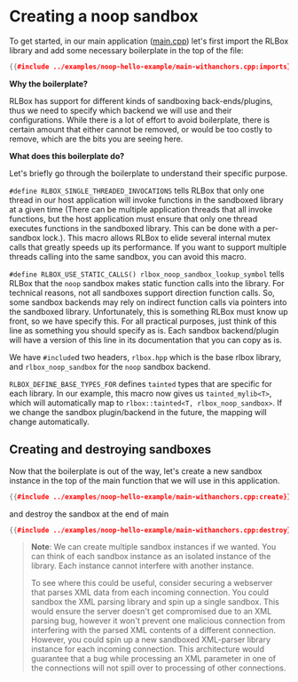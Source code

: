 # Creating a noop sandbox

To get started, in our main application
([main.cpp](examples/hello-example/main.cpp)) let's first import the RLBox
library and add some necessary boilerplate in the top of the file:

```cpp
{{#include ../examples/noop-hello-example/main-withanchors.cpp:imports}}
```

**Why the boilerplate?**

RLBox has support for different kinds of sandboxing back-ends/plugins, thus we
need to specify which backend we will use and their configurations. While there
is a lot of effort to avoid boilerplate, there is certain amount that either
cannot be removed, or would be too costly to remove, which are the bits you are
seeing here.

**What does this boilerplate do?**

Let's briefly go through the boilerplate to understand their specific purpose.

`#define RLBOX_SINGLE_THREADED_INVOCATIONS` tells RLBox that only one thread in
our host application will invoke functions in the sandboxed library at a given
time (There can be multiple application threads that all invoke functions, but
the host application must ensure that only one thread executes functions in the
sandboxed library. This can be done with a per-sandbox lock.). This macro allows
RLBox to elide several internal mutex calls that greatly speeds up its
performance. If you want to support multiple threads calling into the same
sandbox, you can avoid this macro.

`#define RLBOX_USE_STATIC_CALLS() rlbox_noop_sandbox_lookup_symbol` tells RLBox
that the `noop` sandbox makes static function calls into the library. For
technical reasons, not all sandboxes support direction function calls. So, some
sandbox backends may rely on indirect function calls via pointers into the
sandboxed library. Unfortunately, this is something RLBox must know up front, so
we have specify this. For all practical purposes, just think of this line as
something you should specify as is. Each sandbox backend/plugin will have a
version of this line in its documentation that you can copy as is.

We have `#include`d two headers, `rlbox.hpp` which is the base rlbox library,
and `rlbox_noop_sandbox` for the `noop` sandbox backend.

`RLBOX_DEFINE_BASE_TYPES_FOR` defines `tainted` types that are specific for each
library. In our example, this macro now gives us `tainted_mylib<T>`, which will
automatically map to `rlbox::tainted<T, rlbox_noop_sandbox>`. If we change the
sandbox plugin/backend in the future, the mapping will change automatically.

## Creating and destroying sandboxes

Now that the boilerplate is out of the way, let's create a new sandbox instance
in the top of the main function that we will use in this application.

```cpp
{{#include ../examples/noop-hello-example/main-withanchors.cpp:create}}
```

and destroy the sandbox at the end of main

```cpp
{{#include ../examples/noop-hello-example/main-withanchors.cpp:destroy}}
```

> **Note**: We can create multiple sandbox instances if we wanted. You can think
> of each sandbox instance as an isolated instance of the library. Each instance
> cannot interfere with another instance.
>
> To see where this could be useful, consider securing a webserver that parses
> XML data from each incoming connection. You could sandbox the XML parsing
> library and spin up a single sandbox. This would ensure the server doesn't get
> compromised due to an XML parsing bug, however it won't prevent one malicious
> connection from interfering with the parsed XML contents of a different
> connection. However, you could spin up a new sandboxed XML-parser library
> instance for each incoming connection. This architecture would guarantee that
> a bug while processing an XML parameter in one of the connections will not
> spill over to processing of other connections.
